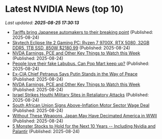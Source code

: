 # Latest NVIDIA News (top 10)
_Last updated: **2025-08-25 17:30:13**_

- [Tariffs bring Japanese automakers to their breaking point](https://biztoc.com/x/a73927fdd870dfd6) (Published: 2025-08-24)
- [Skytech Eclipse lite 2 Gaming PC: Ryzen 7 9700X, RTX 5080, 32GB DDR5, 1TB SSD, 850W $2180.99](https://slickdeals.net/f/18552538-skytech-eclipse-lite-2-gaming-pc-ryzen-7-9700x-rtx-5080-32gb-ddr5-1tb-ssd-850w-2180-99-at-skytech-gaming) (Published: 2025-08-24)
- [NVDA Earnings, PCE and Other Key Things to Watch this Week](https://biztoc.com/x/7d58de0c53d6f5ab) (Published: 2025-08-24)
- [People love their fake Labubus. Can Pop Mart keep up?](https://biztoc.com/x/265280bebb1684c1) (Published: 2025-08-24)
- [Ex-CIA Chief Petraeus Says Putin Stands in the Way of Peace](https://biztoc.com/x/19cd10a53b9c0247) (Published: 2025-08-24)
- [NVDA Earnings, PCE and Other Key Things to Watch this Week](https://www.barchart.com/story/news/34358509/nvda-earnings-pce-and-other-key-things-to-watch-this-week) (Published: 2025-08-24)
- [Israel Strikes Houthi Military Sites in Retaliatory Attacks](https://biztoc.com/x/0964f4d9684d23be) (Published: 2025-08-24)
- [South African Union Signs Above-Inflation Motor Sector Wage Deal](https://biztoc.com/x/801f1f7b924740c1) (Published: 2025-08-24)
- [Without These Weapons, Japan May Have Decimated America in WWII](https://biztoc.com/x/c1b57b9938ab412a) (Published: 2025-08-24)
- [5 Monster Stocks to Hold for the Next 10 Years -- Including Nvidia and Palantir](https://biztoc.com/x/b23f24d79c12c47d) (Published: 2025-08-24)
